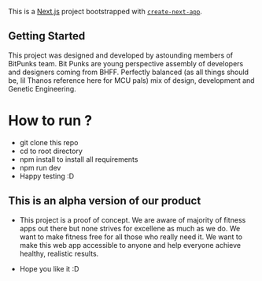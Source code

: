 This is a [Next.js](https://nextjs.org/) project bootstrapped with [`create-next-app`](https://github.com/vercel/next.js/tree/canary/packages/create-next-app).

## Getting Started

This project was designed and developed by astounding members of BitPunks team.
Bit Punks are young perspective assembly of developers and designers coming from BHFF. Perfectly balanced (as all things should be, lil Thanos reference here for MCU pals) mix of design, development and Genetic Engineering.

# How to run ?

- git clone this repo
- cd to root directory
- npm install to install all requirements
- npm run dev
- Happy testing :D

## This is an alpha version of our product

- This project is a proof of concept. We are aware of majority of fitness apps out there but none strives for excellene as much as we do. We want to make fitness
  free for all those who really need it. We want to make this web app accessible to anyone and help everyone achieve healthy, realistic results.

- Hope you like it :D
